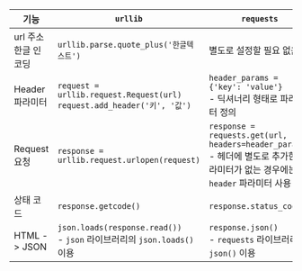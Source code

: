 | 기능                 | `urllib`                                                     | `requests`                                                   |
| -------------------- | ------------------------------------------------------------ | ------------------------------------------------------------ |
| url 주소 한글 인코딩 | `urllib.parse.quote_plus('한글텍스트')`                      | 별도로 설정할 필요 없음                                      |
| Header 파라미터      | `request = urllib.request.Request(url)`<br />`request.add_header('키', '값')` | `header_params = {'key': 'value'}`<br />- 딕셔너리 형태로 파라미터 정의 |
| Request 요청         | `response = urllib.request.urlopen(request)`                 | `response = requests.get(url, headers=header_params)`<br />- 헤더에 별도로 추가한 파라미터가 없는 경우에는 `header` 파라미터 사용 x |
| 상태 코드            | `response.getcode()`                                         | `response.status_code()`                                     |
| HTML -> JSON         | `json.loads(response.read())`<br />- `json` 라이브러리의 `json.loads()` 이용 | `response.json()`<br />- `requests` 라이브러리의 `json()` 이용 |

